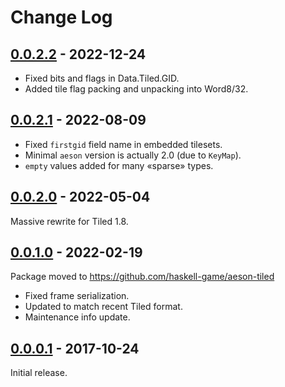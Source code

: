 # Change Log

## [0.0.2.2] - 2022-12-24

- Fixed bits and flags in Data.Tiled.GID.
- Added tile flag packing and unpacking into Word8/32.

## [0.0.2.1] - 2022-08-09

- Fixed `firstgid` field name in embedded tilesets.
- Minimal `aeson` version is actually 2.0 (due to `KeyMap`).
- `empty` values added for many «sparse» types.

## [0.0.2.0] - 2022-05-04

Massive rewrite for Tiled 1.8.

## [0.0.1.0] - 2022-02-19

Package moved to https://github.com/haskell-game/aeson-tiled

- Fixed frame serialization.
- Updated to match recent Tiled format.
- Maintenance info update.

## [0.0.0.1] - 2017-10-24

Initial release.

[0.0.2.2]: https://github.com/haskell-game/aeson-tiled/releases/tag/v0.0.2.2
[0.0.2.1]: https://github.com/haskell-game/aeson-tiled/releases/tag/v0.0.2.1
[0.0.2.0]: https://github.com/haskell-game/aeson-tiled/releases/tag/v0.0.2.0
[0.0.1.0]: https://github.com/haskell-game/aeson-tiled/releases/tag/v0.0.1.0
[0.0.0.1]: https://github.com/haskell-game/aeson-tiled/releases/tag/v0.0.0.1
